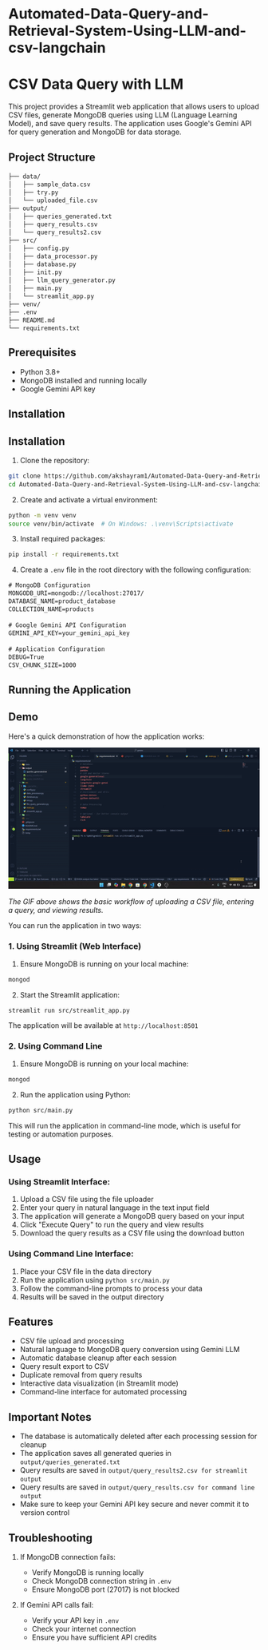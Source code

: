 
# Automated-Data-Query-and-Retrieval-System-Using-LLM-and-csv-langchain

# CSV Data Query with LLM


This project provides a Streamlit web application that allows users to upload CSV files, generate MongoDB queries using LLM (Language Learning Model), and save query results. The application uses Google's Gemini API for query generation and MongoDB for data storage.

## Project Structure
```
├── data/
│   ├── sample_data.csv
│   ├── try.py
│   └── uploaded_file.csv
├── output/
│   ├── queries_generated.txt
│   ├── query_results.csv
│   └── query_results2.csv
├── src/
│   ├── config.py
│   ├── data_processor.py
│   ├── database.py
│   ├── init.py
│   ├── llm_query_generator.py
│   ├── main.py
│   └── streamlit_app.py
├── venv/
├── .env
├── README.md
└── requirements.txt
```

## Prerequisites

- Python 3.8+
- MongoDB installed and running locally
- Google Gemini API key

## Installation

## Installation

1. Clone the repository:
```bash
git clone https://github.com/akshayram1/Automated-Data-Query-and-Retrieval-System-Using-LLM-and-csv-langchain.git
cd Automated-Data-Query-and-Retrieval-System-Using-LLM-and-csv-langchain
```

2. Create and activate a virtual environment:
```bash
python -m venv venv
source venv/bin/activate  # On Windows: .\venv\Scripts\activate
```

3. Install required packages:
```bash
pip install -r requirements.txt
```

4. Create a `.env` file in the root directory with the following configuration:
```
# MongoDB Configuration
MONGODB_URI=mongodb://localhost:27017/
DATABASE_NAME=product_database
COLLECTION_NAME=products

# Google Gemini API Configuration
GEMINI_API_KEY=your_gemini_api_key

# Application Configuration
DEBUG=True
CSV_CHUNK_SIZE=1000
```

## Running the Application

## Demo

Here's a quick demonstration of how the application works:

![How to Run](how_to_run.gif)

*The GIF above shows the basic workflow of uploading a CSV file, entering a query, and viewing results.*

You can run the application in two ways:

### 1. Using Streamlit (Web Interface)

1. Ensure MongoDB is running on your local machine:
```bash
mongod
```

2. Start the Streamlit application:
```bash
streamlit run src/streamlit_app.py
```

The application will be available at `http://localhost:8501`

### 2. Using Command Line

1. Ensure MongoDB is running on your local machine:
```bash
mongod
```

2. Run the application using Python:
```bash
python src/main.py
```

This will run the application in command-line mode, which is useful for testing or automation purposes.

## Usage

### Using Streamlit Interface:
1. Upload a CSV file using the file uploader
2. Enter your query in natural language in the text input field
3. The application will generate a MongoDB query based on your input
4. Click "Execute Query" to run the query and view results
5. Download the query results as a CSV file using the download button

### Using Command Line Interface:
1. Place your CSV file in the data directory
2. Run the application using `python src/main.py`
3. Follow the command-line prompts to process your data
4. Results will be saved in the output directory

## Features

- CSV file upload and processing
- Natural language to MongoDB query conversion using Gemini LLM
- Automatic database cleanup after each session
- Query result export to CSV
- Duplicate removal from query results
- Interactive data visualization (in Streamlit mode)
- Command-line interface for automated processing

## Important Notes

- The database is automatically deleted after each processing session for cleanup
- The application saves all generated queries in `output/queries_generated.txt`
- Query results are saved in `output/query_results2.csv for streamlit output `
- Query results are saved in `output/query_results.csv for command line output `
- Make sure to keep your Gemini API key secure and never commit it to version control

## Troubleshooting

1. If MongoDB connection fails:
   - Verify MongoDB is running locally
   - Check MongoDB connection string in `.env`
   - Ensure MongoDB port (27017) is not blocked

2. If Gemini API calls fail:
   - Verify your API key in `.env`
   - Check your internet connection
   - Ensure you have sufficient API credits



